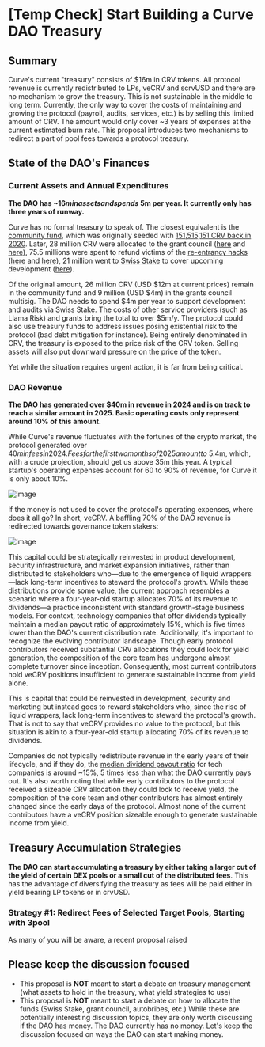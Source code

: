 # [Temp Check] Start Building a Curve DAO Treasury

## Summary

Curve's current "treasury" consists of $16m in CRV tokens. All protocol revenue is currently redistributed to LPs, veCRV and scrvUSD and there are no mechanism to grow the treasury. This is not sustainable in the middle to long term. Currently, the only way to cover the costs of maintaining and growing the protocol (payroll, audits, services, etc.) is by selling this limited amount of CRV. The amount would only cover ~3 years of expenses at the current estimated burn rate. This proposal introduces two mechanisms to redirect a part of pool fees towards a protocol treasury. 

## State of the DAO's Finances

### Current Assets and Annual Expenditures

**The DAO has ~$16m in assets and spends ~$5m per year. It currently only has three years of runway.**

Curve has no formal treasury to speak of. The closest equivalent is the [community fund](https://etherscan.io/address/0xe3997288987e6297ad550a69b31439504f513267), which was originally seeded with [151,515,151 CRV back in 2020](https://gov.curve.fi/t/scip-2-utilizing-the-community-fund/967). Later, 28 million CRV were allocated to the grant council ([here](https://curvemonitor.com/dao/proposal/ownership/30) and [here](https://etherscan.io/tx/0xd8162f097998153903c9a28c960de269deabae8b6497a7c9a3378b6f9e71c8ad)), 75.5 millions were spent to refund victims of the [re-entrancy hacks](https://hackmd.io/@vyperlang/HJUgNMhs2) ([here](https://curvemonitor.com/dao/proposal/ownership/521) and [here](https://curvemonitor.com/dao/proposal/ownership/593)), 21 million went to [Swiss Stake](https://gov.curve.fi/t/funding-proposal-for-swiss-stake-ag-the-company-building-curve/10204) to cover upcoming development ([here](https://curvemonitor.com/dao/proposal/ownership/828)).

Of the original amount, 26 million CRV (USD $12m at current prices) remain in the community fund and 9 million (USD $4m) in the grants council multisig. The DAO needs to spend $4m per year to support development and audits via Swiss Stake. The costs of other service providers (such as Llama Risk) and grants bring the total to over $5m/y. The protocol could also use treasury funds to address issues posing existential risk to the protocol (bad debt mitigation for instance). Being entirely denominated in CRV, the treasury is exposed to the price risk of the CRV token. Selling assets will also put downward pressure on the price of the token. 

Yet while the situation requires urgent action, it is far from being critical.

### DAO Revenue

**The DAO has generated over $40m in revenue in 2024 and is on track to reach a similar amount in 2025. Basic operating costs only represent around 10% of this amount.**

While Curve's revenue fluctuates with the fortunes of the crypto market, the protocol generated over $40m in fees in 2024. Fees for the first two months of 2025 amount to ~$5.4m, which, with a crude projection, should get us above 35m this year. A typical startup's operating expenses account for 60 to 90% of revenue, for Curve it is only about 10%.

![image](https://github.com/user-attachments/assets/2ca90228-01e9-41d5-8b39-d51a3bcc081b)


If the money is not used to cover the protocol's operating expenses, where does it all go? In short, veCRV. A baffling 70% of the DAO revenue is redirected towards governance token stakers:

![image](https://github.com/user-attachments/assets/356571d5-9065-49e5-8c71-3522aa3cacdb)

This capital could be strategically reinvested in product development, security infrastructure, and market expansion initiatives, rather than distributed to stakeholders who—due to the emergence of liquid wrappers—lack long-term incentives to steward the protocol's growth.
While these distributions provide some value, the current approach resembles a scenario where a four-year-old startup allocates 70% of its revenue to dividends—a practice inconsistent with standard growth-stage business models. For context, technology companies that offer dividends typically maintain a median payout ratio of approximately 15%, which is five times lower than the DAO's current distribution rate.
Additionally, it's important to recognize the evolving contributor landscape. Though early protocol contributors received substantial CRV allocations they could lock for yield generation, the composition of the core team has undergone almost complete turnover since inception. Consequently, most current contributors hold veCRV positions insufficient to generate sustainable income from yield alone.


This is capital that could be reinvested in development, security and marketing but instead goes to reward stakeholders who, since the rise of liquid wrappers, lack long-term incentives to steward the protocol's growth. That is not to say that veCRV provides no value to the protocol, but this situation is akin to a four-year-old startup allocating 70% of its revenue to dividends. 

Companies do not typically redistribute revenue in the early years of their lifecycle, and if they do, the [median dividend payout ratio](https://pages.stern.nyu.edu/~adamodar/New_Home_Page/datafile/divfund.html) for tech companies is around ~15%, 5 times less than what the DAO currently pays out. It's also worth noting that while early contributors to the protocol received a sizeable CRV allocation they could lock to receive yield, the composition of the core team and other contributors has almost entirely changed since the early days of the protocol. Almost none of the current contributors have a veCRV position sizeable enough to generate sustainable income from yield. 

## Treasury Accumulation Strategies

**The DAO can start accumulating a treasury by either taking a larger cut of the yield of certain DEX pools or a small cut of the distributed fees**. This has the advantage of diversifying the treasury as fees will be paid either in yield bearing LP tokens or in crvUSD.

### Strategy #1: Redirect Fees of Selected Target Pools, Starting with 3pool

As many of you will be aware, a recent proposal raised 




## Please keep the discussion focused
- This proposal is **NOT** meant to start a debate on treasury management (what assets to hold in the treasury, what yield strategies to use)
- This proposal is **NOT** meant to start a debate on how to allocate the funds (Swiss Stake, grant council, autobribes, etc.)
While these are potentially interesting discussion topics, they are only worth discussing if the DAO has money. The DAO currently has no money. Let's keep the discussion focused on ways the DAO can start making money.

